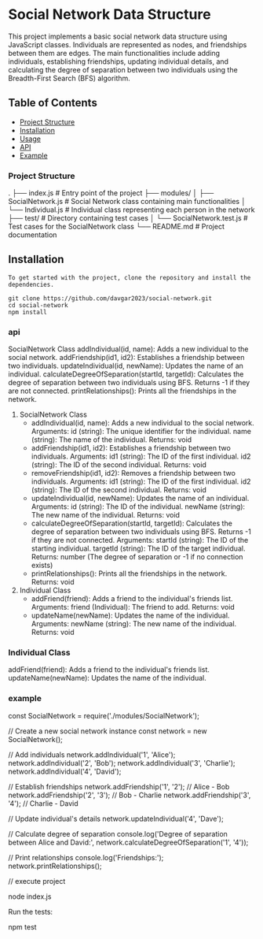 # Social Network Data Structure

This project implements a basic social network data structure using JavaScript classes. Individuals are represented as nodes, and friendships between them are edges. The main functionalities include adding individuals, establishing friendships, updating individual details, and calculating the degree of separation between two individuals using the Breadth-First Search (BFS) algorithm.

## Table of Contents

- [Project Structure](#project-structure)
- [Installation](#installation)
- [Usage](#usage)
- [API](#api)
- [Example](#example)

### Project Structure
.
├── index.js              # Entry point of the project
├── modules/
│   ├── SocialNetwork.js  # Social Network class containing main functionalities
│   └── Individual.js     # Individual class representing each person in the network
├── test/                 # Directory containing test cases
│   └── SocialNetwork.test.js # Test cases for the SocialNetwork class
└── README.md             # Project documentation



## Installation

    To get started with the project, clone the repository and install the dependencies.

    git clone https://github.com/davgar2023/social-network.git
    cd social-network
    npm install



### api

SocialNetwork Class
addIndividual(id, name): Adds a new individual to the social network.
addFriendship(id1, id2): Establishes a friendship between two individuals.
updateIndividual(id, newName): Updates the name of an individual.
calculateDegreeOfSeparation(startId, targetId): Calculates the degree of separation between two individuals using BFS. Returns -1 if they are not connected.
printRelationships(): Prints all the friendships in the network.

1. SocialNetwork Class
    - addIndividual(id, name):
        Adds a new individual to the social network.
        Arguments:
            id (string): The unique identifier for the individual.
            name (string): The name of the individual.
            Returns: void
    - addFriendship(id1, id2):
            Establishes a friendship between two individuals.
            Arguments:
            id1 (string): The ID of the first individual.
            id2 (string): The ID of the second individual.
            Returns: void
    - removeFriendship(id1, id2):
            Removes a friendship between two individuals.
            Arguments:
            id1 (string): The ID of the first individual.
            id2 (string): The ID of the second individual.
            Returns: void
    - updateIndividual(id, newName):
            Updates the name of an individual.
            Arguments:
            id (string): The ID of the individual.
            newName (string): The new name of the individual.
            Returns: void
    - calculateDegreeOfSeparation(startId, targetId):
            Calculates the degree of separation between two individuals using BFS. Returns -1 if they are not connected.
            Arguments:
            startId (string): The ID of the starting individual.
            targetId (string): The ID of the target individual.
            Returns: number (The degree of separation or -1 if no connection exists)
    - printRelationships():
            Prints all the friendships in the network.
            Returns: void
 2. Individual Class
    - addFriend(friend):
            Adds a friend to the individual's friends list.
            Arguments:
            friend (Individual): The friend to add.
            Returns: void
    - updateName(newName):
            Updates the name of the individual.
            Arguments:
            newName (string): The new name of the individual.
            Returns: void


### Individual Class
addFriend(friend): Adds a friend to the individual's friends list.
updateName(newName): Updates the name of the individual.


### example

const SocialNetwork = require('./modules/SocialNetwork');

// Create a new social network instance
const network = new SocialNetwork();

// Add individuals
network.addIndividual('1', 'Alice');
network.addIndividual('2', 'Bob');
network.addIndividual('3', 'Charlie');
network.addIndividual('4', 'David');

// Establish friendships
network.addFriendship('1', '2'); // Alice - Bob
network.addFriendship('2', '3'); // Bob - Charlie
network.addFriendship('3', '4'); // Charlie - David

// Update individual's details
network.updateIndividual('4', 'Dave');

// Calculate degree of separation
console.log('Degree of separation between Alice and David:', network.calculateDegreeOfSeparation('1', '4'));

// Print relationships
console.log('Friendships:');
network.printRelationships();


// execute project 

node index.js  

Run the tests:

npm test

